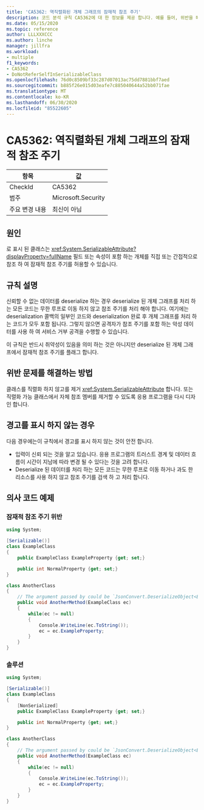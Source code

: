 ```yaml
---
title: 'CA5362: 역직렬화된 개체 그래프의 잠재적 참조 주기'
description: 코드 분석 규칙 CA5362에 대 한 정보를 제공 합니다. 예를 들어, 위반을 해결 하는 방법, 위반 하는 경우를 포함 합니다.
ms.date: 05/15/2020
ms.topic: reference
author: LLLXXXCCC
ms.author: linche
manager: jillfra
ms.workload:
- multiple
f1_keywords:
- CA5362
- DoNotReferSelfInSerializableClass
ms.openlocfilehash: 76d0c8509bf33c287d07013ac75dd7881bbf7aed
ms.sourcegitcommit: b885f26e015d03eafe7c885040644a52bb071fae
ms.translationtype: MT
ms.contentlocale: ko-KR
ms.lasthandoff: 06/30/2020
ms.locfileid: "85522605"
---
```

# <a name="ca5362-potential-reference-cycle-in-deserialized-object-graph"></a>CA5362: 역직렬화된 개체 그래프의 잠재적 참조 주기

|항목|값|
|-|-|
|CheckId|CA5362|
|범주|Microsoft.Security|
|주요 변경 내용|최신이 아님|

## <a name="cause"></a>원인

로 표시 된 클래스는 <xref:System.SerializableAttribute?displayProperty=fullName> 필드 또는 속성이 포함 하는 개체를 직접 또는 간접적으로 참조 하 여 잠재적 참조 주기를 허용할 수 있습니다.

## <a name="rule-description"></a>규칙 설명

신뢰할 수 없는 데이터를 deserialize 하는 경우 deserialize 된 개체 그래프를 처리 하는 모든 코드는 무한 루프로 이동 하지 않고 참조 주기를 처리 해야 합니다. 여기에는 deserialization 콜백의 일부인 코드와 deserialization 완료 후 개체 그래프를 처리 하는 코드가 모두 포함 됩니다. 그렇지 않으면 공격자가 참조 주기를 포함 하는 악성 데이터를 사용 하 여 서비스 거부 공격을 수행할 수 있습니다.

이 규칙은 반드시 취약성이 있음을 의미 하는 것은 아니지만 deserialize 된 개체 그래프에서 잠재적 참조 주기를 플래그 합니다.

## <a name="how-to-fix-violations"></a>위반 문제를 해결하는 방법

클래스를 직렬화 하지 않고를 제거 <xref:System.SerializableAttribute> 합니다. 또는 직렬화 가능 클래스에서 자체 참조 멤버를 제거할 수 있도록 응용 프로그램을 다시 디자인 합니다.

## <a name="when-to-suppress-warnings"></a>경고를 표시 하지 않는 경우

다음 경우에는이 규칙에서 경고를 표시 하지 않는 것이 안전 합니다.
- 입력이 신뢰 되는 것을 알고 있습니다. 응용 프로그램의 트러스트 경계 및 데이터 흐름이 시간이 지남에 따라 변경 될 수 있다는 것을 고려 합니다.
- Deserialize 된 데이터를 처리 하는 모든 코드는 무한 루프로 이동 하거나 과도 한 리소스를 사용 하지 않고 참조 주기를 검색 하 고 처리 합니다.

## <a name="pseudo-code-examples"></a>의사 코드 예제

### <a name="potential-reference-cycle-violation"></a>잠재적 참조 주기 위반

```csharp
using System;

[Serializable()]
class ExampleClass
{
    public ExampleClass ExampleProperty {get; set;}

    public int NormalProperty {get; set;}
}

class AnotherClass
{
    // The argument passed by could be `JsonConvert.DeserializeObject<ExampleClass>(untrustedData)`.
    public void AnotherMethod(ExampleClass ec)
    {
        while(ec != null)
        {
            Console.WriteLine(ec.ToString());
            ec = ec.ExampleProperty;
        }
    }
}
```

### <a name="solution"></a>솔루션

```csharp
using System;

[Serializable()]
class ExampleClass
{
    [NonSerialized]
    public ExampleClass ExampleProperty {get; set;}

    public int NormalProperty {get; set;}
}

class AnotherClass
{
    // The argument passed by could be `JsonConvert.DeserializeObject<ExampleClass>(untrustedData)`.
    public void AnotherMethod(ExampleClass ec)
    {
        while(ec != null)
        {
            Console.WriteLine(ec.ToString());
            ec = ec.ExampleProperty;
        }
    }
}
```
